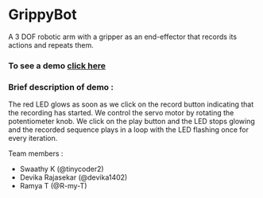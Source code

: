# GrippyBot
A 3 DOF robotic arm with a gripper as an end-effector that records its actions and repeats them.

### To see a demo [click here](https://drive.google.com/drive/folders/1gZX_Vms71kkR7oWqp52sMEKILkBjg8Sy)
### Brief description of demo :
The red LED glows as soon as we click on the record button indicating that the recording has started. 
We control the servo motor by rotating the potentiometer knob. 
We click on the play button and the LED stops glowing and the recorded sequence plays in a loop with the LED flashing once for every iteration.

Team members :
- Swaathy K (@tinycoder2)
- Devika Rajasekar (@devika1402)
- Ramya T (@R-my-T)
